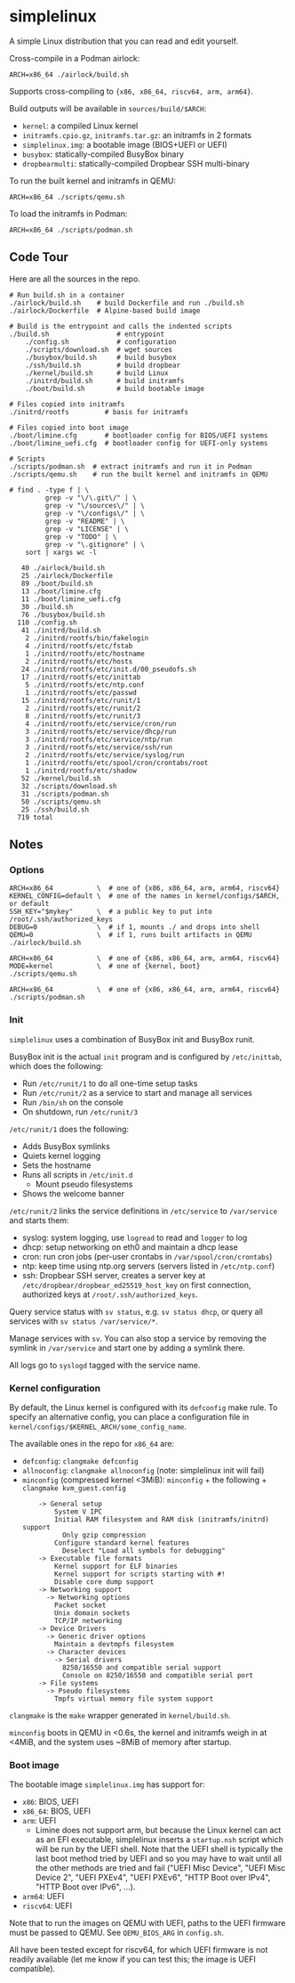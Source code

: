 # simplelinux

A simple Linux distribution that you can read and edit yourself.

Cross-compile in a Podman airlock:

```
ARCH=x86_64 ./airlock/build.sh
```

Supports cross-compiling to `{x86, x86_64, riscv64, arm, arm64}`.

Build outputs will be available in `sources/build/$ARCH`:
* `kernel`: a compiled Linux kernel
* `initramfs.cpio.gz`, `initramfs.tar.gz`: an initramfs in 2 formats
* `simplelinux.img`: a bootable image (BIOS+UEFI or UEFI)
* `busybox`: statically-compiled BusyBox binary
* `dropbearmulti`: statically-compiled Dropbear SSH multi-binary

To run the built kernel and initramfs in QEMU:

```
ARCH=x86_64 ./scripts/qemu.sh
```

To load the initramfs in Podman:

```
ARCH=x86_64 ./scripts/podman.sh
```

## Code Tour

Here are all the sources in the repo.

```
# Run build.sh in a container
./airlock/build.sh    # build Dockerfile and run ./build.sh
./airlock/Dockerfile  # Alpine-based build image

# Build is the entrypoint and calls the indented scripts
./build.sh                 # entrypoint
    ./config.sh            # configuration
    ./scripts/download.sh  # wget sources
    ./busybox/build.sh     # build busybox
    ./ssh/build.sh         # build dropbear
    ./kernel/build.sh      # build Linux
    ./initrd/build.sh      # build initramfs
    ./boot/build.sh        # build bootable image

# Files copied into initramfs
./initrd/rootfs         # basis for initramfs

# Files copied into boot image
./boot/limine.cfg       # bootloader config for BIOS/UEFI systems
./boot/limine_uefi.cfg  # bootloader config for UEFI-only systems

# Scripts
./scripts/podman.sh  # extract initramfs and run it in Podman
./scripts/qemu.sh    # run the built kernel and initramfs in QEMU
```

```
# find . -type f | \
         grep -v "\/\.git\/" | \
         grep -v "\/sources\/" | \
         grep -v "\/configs\/" | \
         grep -v "README" | \
         grep -v "LICENSE" | \
         grep -v "TODO" | \
         grep -v "\.gitignore" | \
    sort | xargs wc -l

   40 ./airlock/build.sh
   25 ./airlock/Dockerfile
   89 ./boot/build.sh
   13 ./boot/limine.cfg
   11 ./boot/limine_uefi.cfg
   30 ./build.sh
   76 ./busybox/build.sh
  110 ./config.sh
   41 ./initrd/build.sh
    2 ./initrd/rootfs/bin/fakelogin
    4 ./initrd/rootfs/etc/fstab
    1 ./initrd/rootfs/etc/hostname
    2 ./initrd/rootfs/etc/hosts
   24 ./initrd/rootfs/etc/init.d/00_pseudofs.sh
   17 ./initrd/rootfs/etc/inittab
    5 ./initrd/rootfs/etc/ntp.conf
    1 ./initrd/rootfs/etc/passwd
   15 ./initrd/rootfs/etc/runit/1
    2 ./initrd/rootfs/etc/runit/2
    8 ./initrd/rootfs/etc/runit/3
    4 ./initrd/rootfs/etc/service/cron/run
    3 ./initrd/rootfs/etc/service/dhcp/run
    3 ./initrd/rootfs/etc/service/ntp/run
    3 ./initrd/rootfs/etc/service/ssh/run
    2 ./initrd/rootfs/etc/service/syslog/run
    1 ./initrd/rootfs/etc/spool/cron/crontabs/root
    1 ./initrd/rootfs/etc/shadow
   52 ./kernel/build.sh
   32 ./scripts/download.sh
   31 ./scripts/podman.sh
   50 ./scripts/qemu.sh
   25 ./ssh/build.sh
  719 total
```

## Notes

### Options

```
ARCH=x86_64           \  # one of {x86, x86_64, arm, arm64, riscv64}
KERNEL_CONFIG=default \  # one of the names in kernel/configs/$ARCH, or default
SSH_KEY="$mykey"      \  # a public key to put into /root/.ssh/authorized_keys
DEBUG=0               \  # if 1, mounts ./ and drops into shell
QEMU=0                \  # if 1, runs built artifacts in QEMU
./airlock/build.sh
```

```
ARCH=x86_64           \  # one of {x86, x86_64, arm, arm64, riscv64}
MODE=kernel           \  # one of {kernel, boot}
./scripts/qemu.sh
```

```
ARCH=x86_64           \  # one of {x86, x86_64, arm, arm64, riscv64}
./scripts/podman.sh
```

### Init

`simplelinux` uses a combination of BusyBox init and BusyBox runit.

BusyBox init is the actual `init` program and is configured by `/etc/inittab`,
which does the following:
* Run `/etc/runit/1` to do all one-time setup tasks
* Run `/etc/runit/2` as a service to start and manage all services
* Run `/bin/sh` on the console
* On shutdown, run `/etc/runit/3`

`/etc/runit/1` does the following:

* Adds BusyBox symlinks
* Quiets kernel logging
* Sets the hostname
* Runs all scripts in `/etc/init.d`
    * Mount pseudo filesystems
* Shows the welcome banner

`/etc/runit/2` links the service definitions in `/etc/service` to `/var/service`
and starts them:
  * syslog: system logging, use `logread` to read and `logger` to log
  * dhcp: setup networking on eth0 and maintain a dhcp lease
  * cron: run cron jobs (per-user crontabs in `/var/spool/cron/crontabs`)
  * ntp: keep time using ntp.org servers (servers listed in `/etc/ntp.conf`)
  * ssh: Dropbear SSH server, creates a server key at
    `/etc/dropbear/dropbear_ed25519_host_key` on first connection, authorized
    keys at `/root/.ssh/authorized_keys`.

Query service status with `sv status`, e.g. `sv status dhcp`, or query all
services with `sv status /var/service/*`.

Manage services with `sv`. You can also stop a service by removing the symlink
in `/var/service` and start one by adding a symlink there.

All logs go to `syslogd` tagged with the service name.

### Kernel configuration

By default, the Linux kernel is configured with its `defconfig` make rule.
To specify an alternative config, you can place a configuration file in
`kernel/configs/$KERNEL_ARCH/some_config_name`.

The available ones in the repo for `x86_64` are:
* `defconfig`: `clangmake defconfig`
* `allnoconfig`: `clangmake allnoconfig` (note: simplelinux init will fail)
* `minconfig` (compressed kernel <3MiB): `minconfig` + the following +
  `clangmake kvm_guest.config`
    ```
        -> General setup
            System V IPC
            Initial RAM filesystem and RAM disk (initramfs/initrd) support
              Only gzip compression
            Configure standard kernel features
              Deselect "Load all symbols for debugging"
        -> Executable file formats
            Kernel support for ELF binaries
            Kernel support for scripts starting with #!
            Disable core dump support
        -> Networking support
          -> Networking options
            Packet socket
            Unix domain sockets
            TCP/IP networking
        -> Device Drivers
          -> Generic driver options
            Maintain a devtmpfs filesystem
          -> Character devices
            -> Serial drivers
              8250/16550 and compatible serial support
              Console on 8250/16550 and compatible serial port
        -> File systems
          -> Pseudo filesystems
            Tmpfs virtual memory file system support
    ```

`clangmake` is the `make` wrapper generated in `kernel/build.sh`.

`minconfig` boots in QEMU in <0.6s, the kernel and initramfs weigh in at <4MiB,
and the system uses ~8MiB of memory after startup.

### Boot image

The bootable image `simplelinux.img` has support for:
* `x86`: BIOS, UEFI
* `x86_64`: BIOS, UEFI
* `arm`: UEFI
  * Limine does not support arm, but because the Linux kernel can act as an
    EFI executable, simplelinux inserts a `startup.nsh` script which will be
    run by the UEFI shell. Note that the UEFI shell is typically the last boot
    method tried by UEFI and so you may have to wait until all the other methods
    are tried and fail ("UEFI Misc Device", "UEFI Misc Device 2", "UEFI PXEv4",
    "UEFI PXEv6", "HTTP Boot over IPv4", "HTTP Boot over IPv6", ...).
* `arm64`: UEFI
* `riscv64`: UEFI

Note that to run the images on QEMU with UEFI, paths to the UEFI firmware must
be passed to QEMU. See `QEMU_BIOS_ARG` in `config.sh`.

All have been tested except for riscv64, for which UEFI firmware is not readily
available (let me know if you can test this; the image is UEFI compatible).
